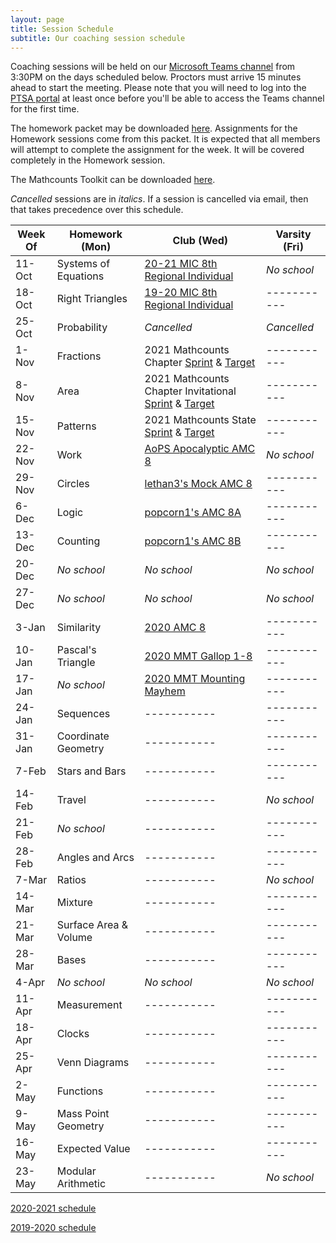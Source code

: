 ```yaml
---
layout: page
title: Session Schedule
subtitle: Our coaching session schedule
---
```


Coaching sessions will be held on our 
[Microsoft Teams channel](https://teams.microsoft.com/l/channel/19%3a732a7f9358af4a37affd3f56a592fbee%40thread.tacv2/General?groupId=1820c33d-ed0b-4685-9f38-c1b24c841dad&tenantId=f2d61132-f6d6-42d2-b97f-caa2960fb0f7)
from 3:30PM on the days scheduled below. Proctors must arrive 15 minutes ahead to start the meeting. Please note that you will need to log into the 
[PTSA portal](https://rmsptsa.sharepoint.com/sites/MathClub) at least once before you'll be able to access the Teams channel for the first time.

The homework packet may be downloaded [here](/files/Homework%20Packet.pdf). Assignments for the Homework
sessions come from this packet. It is expected that all members will attempt to complete the assignment 
for the week. It will be covered completely in the Homework session.

The Mathcounts Toolkit can be downloaded [here](/files/Mathcounts%20Toolkit.pdf).

_Cancelled_ sessions are in _italics_. If a session is cancelled via email, then that takes precedence over this schedule.

| Week Of	| Homework (Mon)		| Club (Wed)  | Varsity (Fri) |
| ----------|-------------			| ----------- | ----------- |
| 11-Oct	| Systems of Equations	| [20-21 MIC 8th Regional Individual](https://www.academicsarecool.com/assets/samples/20-21Champs78.pdf) | _No school_ |
| 18-Oct	| Right Triangles		| [19-20 MIC 8th Regional Individual](https://www.academicsarecool.com/assets/samples/19-20Champs78Tests.pdf) | ----------- |
| 25-Oct	| Probability			| _Cancelled_ | _Cancelled_ |
| 1-Nov		| Fractions				| 2021 Mathcounts Chapter [Sprint](https://www.mathcounts.org/sites/default/files/2021-01/2021%20Chapter%20Competition%20Sprint%20Round.pdf) & [Target](https://www.mathcounts.org/sites/default/files/2021-01/2021%20Chapter%20Competition%20Target%20Round.pdf) | ----------- |
| 8-Nov		| Area					| 2021 Mathcounts Chapter Invitational [Sprint](https://www.mathcounts.org/sites/default/files/2021-01/2021%20Chapter%20Invitational%20Sprint%20Round.pdf) & [Target](https://www.mathcounts.org/sites/default/files/2021-01/2021%20Chapter%20Invitational%20Target%20Round.pdf) | ----------- |
| 15-Nov	| Patterns				| 2021 Mathcounts State [Sprint](https://www.mathcounts.org/sites/default/files/2021-01/2021%20State%20Competiton%20Sprint%20Round.pdf) & [Target](https://www.mathcounts.org/sites/default/files/2021-01/2021%20State%20Competition%20Target%20Round.pdf) | ----------- |
| 22-Nov	| Work					| [AoPS Apocalyptic AMC 8](https://services.artofproblemsolving.com/download.php?id=YXR0YWNobWVudHMvMy9iLzYzYmE2NTYxMWM5ZjdiYWQ4NjYzYzUyZjcyN2I3ZDVkNzk2NDkxLnBkZg==&rn=QXBvY2FseXB0aWNBTUM4LnBkZg==) | _No school_ |
| 29-Nov	| Circles   			| [lethan3's Mock AMC 8](https://services.artofproblemsolving.com/download.php?id=YXR0YWNobWVudHMvNi81LzJkNDc0YTI5MGE3ZTM0ZTcwYTE1ZjE4Nzg3MWFjZDgxNzlkYjIwLnBkZg==&rn=TW9jayBBTUMgOC1taW4ucGRm) | ----------- |
| 6-Dec		| Logic					| [popcorn1's AMC 8A](https://services.artofproblemsolving.com/download.php?id=YXR0YWNobWVudHMvYS9iLzAzYzNiZWU2NmY4ZmFjM2ZmNGE3MTk4Njk2MzIxMzY0YzMyNjRjLnBkZg==&rn=cG9wY29ybjFfMjAxOV9BTUNfOEFfdjEucGRm) | ----------- |
| 13-Dec	| Counting				| [popcorn1's AMC 8B](https://services.artofproblemsolving.com/download.php?id=YXR0YWNobWVudHMvYi9mLzBiOGRjNjkwNWQwZTViOWI2NTlkMTBiZTJjMDA3N2YyMGRmMzJiLnBkZg==&rn=cG9wY29ybjFfMjAxOV9BTUNfOEJfdjIucGRm) | ----------- |
| 20-Dec	| _No school_			| _No school_ | _No school_ |
| 27-Dec	| _No school_			| _No school_ | _No school_ |
| 3-Jan		| Similarity        	| [2020 AMC 8](https://artofproblemsolving.com/wiki/index.php/2020_AMC_8_Problems) | ----------- |
| 10-Jan	| Pascal's Triangle		| [2020 MMT Gallop 1-8](https://drive.google.com/file/d/1U1yWkWG_3C939-TtqagEPsK02a_YCBX8/view) | ----------- |
| 17-Jan	| _No school_			| [2020 MMT Mounting Mayhem](https://drive.google.com/file/d/1U1yWkWG_3C939-TtqagEPsK02a_YCBX8/view) | ----------- |
| 24-Jan	| Sequences				| ----------- | ----------- |
| 31-Jan	| Coordinate Geometry	| ----------- | ----------- |
| 7-Feb		| Stars and Bars		| ----------- | ----------- |
| 14-Feb	| Travel    	        | ----------- | _No school_ |
| 21-Feb	| _No school_			| ----------- | ----------- |
| 28-Feb	| Angles and Arcs		| ----------- | ----------- |
| 7-Mar		| Ratios				| ----------- | _No school_ |
| 14-Mar	| Mixture				| ----------- | ----------- |
| 21-Mar	| Surface Area & Volume | ----------- | ----------- |
| 28-Mar	| Bases					| ----------- | ----------- |
| 4-Apr		| _No school_			| _No school_ | _No school_ |
| 11-Apr	| Measurement			| ----------- | ----------- |
| 18-Apr	| Clocks                | ----------- | ----------- |
| 25-Apr	| Venn Diagrams			| ----------- | ----------- |
| 2-May		| Functions				| ----------- | ----------- |
| 9-May 	| Mass Point Geometry	| ----------- | ----------- |
| 16-May	| Expected Value		| ----------- | ----------- |
| 23-May	| Modular Arithmetic	| ----------- | _No school_ |

[2020-2021 schedule](/schedule-2021.md)

[2019-2020 schedule](/schedule-1920.md)
